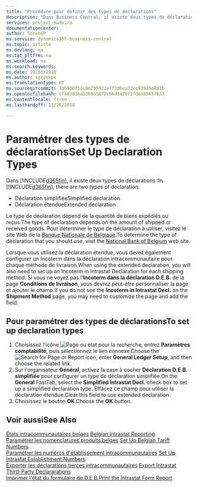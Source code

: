 ```yaml
---
title: "Procédure pour définir des types de déclarations"
description: "Dans Business Central, il existe deux types de déclarations."
services: project-madeira
documentationcenter: 
author: SorenGP
ms.service: dynamics365-business-central
ms.topic: article
ms.devlang: na
ms.tgt_pltfrm: na
ms.workload: na
ms.search.keywords: 
ms.date: 10/01/2018
ms.author: sgroespe
ms.translationtype: HT
ms.sourcegitcommit: 33b900f1ac9e295921e7f3d6ea72cc93939d8a1b
ms.openlocfilehash: cfa87016ab369a3472c06d3a20f2fdea85657633
ms.contentlocale: fr-be
ms.lasthandoff: 11/26/2018

---
```

# <a name="set-up-declaration-types"></a><span data-ttu-id="3782e-103">Paramétrer des types de déclarations</span><span class="sxs-lookup"><span data-stu-id="3782e-103">Set Up Declaration Types</span></span>
<span data-ttu-id="3782e-104">Dans [!INCLUDE[d365fin](../../includes/d365fin_md.md)], il existe deux types de déclarations :</span><span class="sxs-lookup"><span data-stu-id="3782e-104">In [!INCLUDE[d365fin](../../includes/d365fin_md.md)], there are two types of declaration:</span></span>  

- <span data-ttu-id="3782e-105">Déclaration simplifiée</span><span class="sxs-lookup"><span data-stu-id="3782e-105">Simplified declaration</span></span>  
- <span data-ttu-id="3782e-106">Déclaration étendue</span><span class="sxs-lookup"><span data-stu-id="3782e-106">Extended declaration</span></span>  

<span data-ttu-id="3782e-107">Le type de déclaration dépend de la quantité de biens expédiés ou reçus.</span><span class="sxs-lookup"><span data-stu-id="3782e-107">The type of declaration depends on the amount of shipped or received goods.</span></span> <span data-ttu-id="3782e-108">Pour déterminer le type de déclaration à utiliser, visitez le site Web de la [Banque Nationale de Belgique](https://aka.ms/BelgianNationalBank).</span><span class="sxs-lookup"><span data-stu-id="3782e-108">To determine the type of declaration that you should use, visit the [National Bank of Belgium](https://aka.ms/BelgianNationalBank) web site.</span></span>  

<span data-ttu-id="3782e-109">Lorsque vous utilisez la déclaration étendue, vous devez également configurer un Incoterm dans la déclaration intracommunautaire pour chaque méthode de livraison.</span><span class="sxs-lookup"><span data-stu-id="3782e-109">When using the extended declaration, you will also need to set up an Incoterm in Intrastat Declaration for each shipping method.</span></span> <span data-ttu-id="3782e-110">Si vous ne voyez pas l'**Incoterm dans la déclaration D.E.B.** de la page **Conditions de livraison**, vous devrez peut-être personnaliser la page et ajouter le champ.</span><span class="sxs-lookup"><span data-stu-id="3782e-110">If you do not see the **Incoterm in Intrastat Decl.** on the **Shipment Method** page, you may need to customize the page and add the field.</span></span>

## <a name="to-set-up-declaration-types"></a><span data-ttu-id="3782e-111">Pour paramétrer des types de déclarations</span><span class="sxs-lookup"><span data-stu-id="3782e-111">To set up declaration types</span></span>  

1.  <span data-ttu-id="3782e-112">Choisissez l'icône ![Page ou état pour la recherche](../../media/ui-search/search_small.png "icône Page ou état pour la recherche"), entrez **Paramètres comptabilité**, puis sélectionnez le lien connexe.</span><span class="sxs-lookup"><span data-stu-id="3782e-112">Choose the ![Search for Page or Report](../../media/ui-search/search_small.png "Search for Page or Report icon") icon, enter **General Ledger Setup**, and then choose the related link.</span></span>  
2.  <span data-ttu-id="3782e-113">Sur l'organisateur **Général**, activez la case à cocher **Déclaration D.E.B. simplifiée** pour configurer un type de déclaration simplifiée.</span><span class="sxs-lookup"><span data-stu-id="3782e-113">On the **General** FastTab, select the **Simplified Intrastat Decl.** check box to set up a simplified declaration type.</span></span> <span data-ttu-id="3782e-114">Effacez ce champ pour utiliser la déclaration étendue.</span><span class="sxs-lookup"><span data-stu-id="3782e-114">Clear this field to use extended declaration.</span></span>  
3.  <span data-ttu-id="3782e-115">Choisissez le bouton **OK**.</span><span class="sxs-lookup"><span data-stu-id="3782e-115">Choose the **OK** button.</span></span>  

## <a name="see-also"></a><span data-ttu-id="3782e-116">Voir aussi</span><span class="sxs-lookup"><span data-stu-id="3782e-116">See Also</span></span>  
 <span data-ttu-id="3782e-117">[États intracommunautaires belges](belgian-intrastat-reporting.md) </span><span class="sxs-lookup"><span data-stu-id="3782e-117">[Belgian Intrastat Reporting](belgian-intrastat-reporting.md) </span></span>  
 <span data-ttu-id="3782e-118">[Paramétrer les nomenclatures produits belges](how-to-set-up-belgian-tariff-numbers.md) </span><span class="sxs-lookup"><span data-stu-id="3782e-118">[Set Up Belgian Tariff Numbers](how-to-set-up-belgian-tariff-numbers.md) </span></span>  
 <span data-ttu-id="3782e-119">[Paramétrer les numéros d'établissement intracommunautaires](how-to-set-up-intrastat-establishment-numbers.md) </span><span class="sxs-lookup"><span data-stu-id="3782e-119">[Set Up Intrastat Establishment Numbers](how-to-set-up-intrastat-establishment-numbers.md) </span></span>  
 <span data-ttu-id="3782e-120">[Exporter les déclarations tierces intracommunautaires](how-to-export-intrastat-third-party-declararations.md) </span><span class="sxs-lookup"><span data-stu-id="3782e-120">[Export Intrastat Third-Party Declararations](how-to-export-intrastat-third-party-declararations.md) </span></span>  
 [<span data-ttu-id="3782e-121">Imprimer l'état du formulaire de D.E.B.</span><span class="sxs-lookup"><span data-stu-id="3782e-121">Print the Intrastat Form Report</span></span>](how-to-print-the-intrastat-form-report.md)

